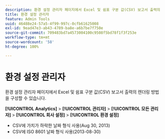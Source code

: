 ```yaml
---
description: 환경 설정 관리자 페이지에서 Excel 및 쉼표 구분 값(CSV) 보고서 출력의 렌더링 방법을 구성할 수 있습니다.
title: 환경 설정 관리자
feature: Admin Tools
uuid: 46488e24-57a5-4f99-997c-0cfb61625008
exl-id: 9ead47e3-ab43-4789-ba8e-a6b7be7f750e
source-git-commit: 709483bd7a4573004100c9508f5bd78f1f3f253e
workflow-type: tm+mt
source-wordcount: '58'
ht-degree: 100%

---
```


# 환경 설정 관리자

환경 설정 관리자 페이지에서 Excel 및 쉼표 구분 값(CSV) 보고서 출력의 렌더링 방법을 구성할 수 있습니다.

**[!UICONTROL Analytics]** > **[!UICONTROL 관리자]** > **[!UICONTROL 모든 관리자]** > **[!UICONTROL 회사 설정]** > **[!UICONTROL 환경 설정]**

* CSV에 가치가 하락한 날짜 형식 사용(Aug 30, 2013)
* CSV에 ISO 8601 날짜 형식 사용(2013-08-30)
